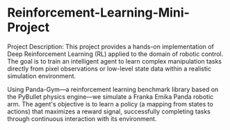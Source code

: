# Reinforcement-Learning-Mini-Project
Project Description: This project provides a hands-on implementation of Deep Reinforcement Learning (RL) applied to the domain of robotic control. The goal is to train an intelligent agent to learn complex manipulation tasks directly from pixel observations or low-level state data within a realistic simulation environment.

Using Panda-Gym—a reinforcement learning benchmark library based on the PyBullet physics engine—we simulate a Franka Emika Panda robotic arm. The agent's objective is to learn a policy (a mapping from states to actions) that maximizes a reward signal, successfully completing tasks through continuous interaction with its environment.
